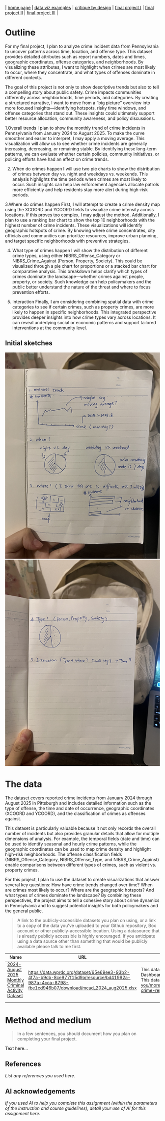 | [home page](https://cmustudent.github.io/tswd-portfolio-templates/) | [data viz examples](dataviz-examples) | [critique by design](critique-by-design) | [final project I](final-project-part-one) | [final project II](final-project-part-two) | [final project III](final-project-part-three) |


# Outline
 
For my final project, I plan to analyze crime incident data from Pennsylvania to uncover patterns across time, location, and offense type. This dataset provides detailed attributes such as report numbers, dates and times, geographic coordinates, offense categories, and neighborhoods. By visualizing these attributes, I want to highlight when crimes are most likely to occur, where they concentrate, and what types of offenses dominate in different contexts.

The goal of this project is not only to show descriptive trends but also to tell a compelling story about public safety. Crime impacts communities differently across neighborhoods, time periods, and categories. By creating a structured narrative, I want to move from a “big picture” overview into more focused insights—identifying hotspots, risky time windows, and offense categories that stand out. These insights could ultimately support better resource allocation, community awareness, and policy discussions.

1.Overall trends
I plan to show the monthly trend of crime incidents in Pennsylvania from January 2024 to August 2025. To make the curve smoother and easier to interpret, I may apply a moving average. This visualization will allow us to see whether crime incidents are generally increasing, decreasing, or remaining stable. By identifying these long-term patterns, we can evaluate whether certain policies, community initiatives, or policing efforts have had an effect on crime trends.

2. When do crimes happen
I will use two pie charts to show the distribution of crimes between day vs. night and weekdays vs. weekends. This analysis highlights the time periods when crimes are most likely to occur. Such insights can help law enforcement agencies allocate patrols more efficiently and help residents stay more alert during high-risk periods.

3.Where do crimes happen
First, I will attempt to create a crime density map using the XCOORD and YCOORD fields to visualize crime intensity across locations. If this proves too complex, I may adjust the method. Additionally, I plan to use a ranking bar chart to show the top 10 neighborhoods with the highest number of crime incidents. These visualizations will identify geographic hotspots of crime. By knowing where crime concentrates, city officials and communities can prioritize resources, improve urban planning, and target specific neighborhoods with preventive strategies.

4. What type of crimes happen
I will show the distribution of different crime types, using either NIBRS_Offense_Category or NIBRS_Crime_Against (Person, Property, Society). This could be visualized through a pie chart for proportions or a stacked bar chart for comparative analysis. This breakdown helps clarify which types of crimes dominate the landscape—whether crimes against people, property, or society. Such knowledge can help policymakers and the public better understand the nature of the threat and where to focus prevention efforts.

5. Interaction
Finally, I am considering combining spatial data with crime categories to see if certain crimes, such as property crimes, are more likely to happen in specific neighborhoods. This integrated perspective provides deeper insights into how crime types vary across locations. It can reveal underlying social or economic patterns and support tailored interventions at the community level.


## Initial sketches
![Sketch of part1-3](IMG_7963.JPG)
![Sketch of part4-5](IMG_7964.JPG)

# The data
The dataset covers reported crime incidents from January 2024 through August 2025 in Pittsburgh and includes detailed information such as the type of offense, the time and date of occurrence, geographic coordinates (XCOORD and YCOORD), and the classification of crimes as offenses against.

This dataset is particularly valuable because it not only records the overall number of incidents but also provides granular details that allow for multiple dimensions of analysis. For example, the temporal fields (date and time) can be used to identify seasonal and hourly crime patterns, while the geographic coordinates can be used to map crime density and highlight high-risk neighborhoods. The offense classification fields (NIBRS_Offense_Category, NIBRS_Offense_Type, and NIBRS_Crime_Against) enable comparisons between different types of crimes, such as violent vs. property crimes.

For this project, I plan to use the dataset to create visualizations that answer several key questions: How have crime trends changed over time? When are crimes most likely to occur? Where are the geographic hotspots? And what types of crimes dominate the landscape? By combining these perspectives, the project aims to tell a cohesive story about crime dynamics in Pennsylvania and to suggest potential insights for both policymakers and the general public.

> A link to the publicly-accessible datasets you plan on using, or a link to a copy of the data you've uploaded to your Github repository, Box account or other publicly-accessible location. Using a datasource that is already publicly accessible is highly encouraged.  If you anticipate using a data source other than something that would be publicly available please talk to me first. 

| Name | URL | Description |
|------|-----|-------------|
|[2024-August 2025 Monthly Criminal Activity Dataset](https://data.wprdc.org/dataset/monthly-criminal-activity-dashboard/resource/bd41992a-987a-4cca-8798-fbe1cd946b07)|  https://data.wprdc.org/dataset/65e69ee3-93b2-4f7a-b9cb-8ce977f15d9a/resource/bd41992a-987a-4cca-8798-fbe1cd946b07/download/mcad_2024_aug2025.xlsx|This dataset includes Pittsburgh Bureau of Police crime incidents. The Monthly Criminal Activity Dashboard can utilize this data: [Monthly Criminal Activity] Dashboard(eyJrIjoiM2FiNWUxMDUtY2MyMS00NWY2LTllZDEtZWY2OWM0NWM2ZWIyIiwidCI6ImY1ZjQ3OTE3LWM5MDQtNDM2OC05MTIwLWQzMjdjZjE3NTU5MSJ9). This data follows the National Incident-Based Reporting System (NIBRS) reporting standard. More detail can be found here: https://www.fbi.gov/how-we-can-help-you/more-fbi-services-and-information/ucr/nibrs Similar data was previously published at Police Incident Blotter (Archive): https://data.wprdc.org/dataset/uniform-crime-reporting-data|
|      |     |             |
|      |     |             |

# Method and medium
> In a few sentences, you should document how you plan on completing your final project. 

Text here...

## References
_List any references you used here._

## AI acknowledgements
_If you used AI to help you complete this assignment (within the parameters of the instruction and course guidelines), detail your use of AI for this assignment here._

